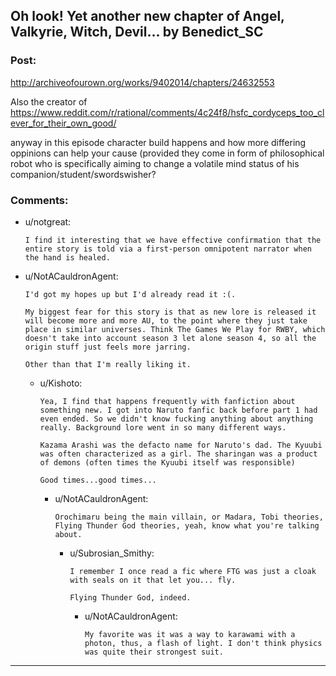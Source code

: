 ## Oh look! Yet another new chapter of Angel, Valkyrie, Witch, Devil... by Benedict_SC

### Post:

http://archiveofourown.org/works/9402014/chapters/24632553

Also the creator of
https://www.reddit.com/r/rational/comments/4c24f8/hsfc_cordyceps_too_clever_for_their_own_good/

anyway in this episode character build happens and how more differing oppinions can help your cause (provided they come in form of philosophical robot who is specifically aiming to change a volatile mind status of his companion/student/swordswisher?

### Comments:

- u/notgreat:
  ```
  I find it interesting that we have effective confirmation that the entire story is told via a first-person omnipotent narrator when the hand is healed.
  ```

- u/NotACauldronAgent:
  ```
  I'd got my hopes up but I'd already read it :(.

  My biggest fear for this story is that as new lore is released it will become more and more AU, to the point where they just take place in similar universes. Think The Games We Play for RWBY, which doesn't take into account season 3 let alone season 4, so all the origin stuff just feels more jarring. 

  Other than that I'm really liking it.
  ```

  - u/Kishoto:
    ```
    Yea, I find that happens frequently with fanfiction about something new. I got into Naruto fanfic back before part 1 had even ended. So we didn't know fucking anything about anything really. Background lore went in so many different ways. 

    Kazama Arashi was the defacto name for Naruto's dad. The Kyuubi was often characterized as a girl. The sharingan was a product of demons (often times the Kyuubi itself was responsible)

    Good times...good times...
    ```

    - u/NotACauldronAgent:
      ```
      Orochimaru being the main villain, or Madara, Tobi theories, Flying Thunder God theories, yeah, know what you're talking about.
      ```

      - u/Subrosian_Smithy:
        ```
        I remember I once read a fic where FTG was just a cloak with seals on it that let you... fly.

        Flying Thunder God, indeed.
        ```

        - u/NotACauldronAgent:
          ```
          My favorite was it was a way to karawami with a photon, thus, a flash of light. I don't think physics was quite their strongest suit.
          ```

---

